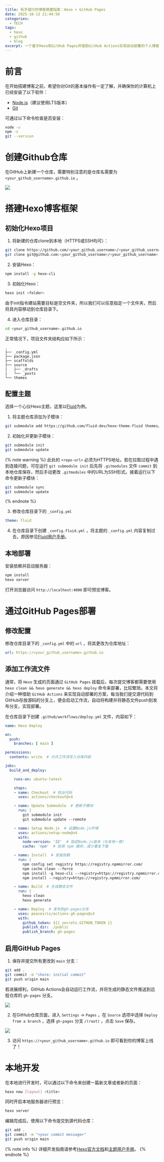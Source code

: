 ```yaml
---
title: 有手就行的博客搭建指南：Hexo + GitHub Pages
date: 2025-10-13 21:44:50
categories:
  - TECH
tags:
  - hexo
  - github
  - blog
excerpt: 一个基于Hexo和GitHub Pages并借助GitHub Actions实现自动部署的个人博客搭建方案。
---
```


# 前言

在开始搭建博客之前，希望你对Git的基本操作有一定了解，并确保你的计算机上已经安装了以下软件：

- [Node.js](https://nodejs.org/)（建议使用LTS版本）
- [Git](https://git-scm.com/)

可通过以下命令检查是否安装：

```bash
node -v
npm -v
git --version
```

# 创建Github仓库

在GitHub上新建一个仓库，需要特别注意的是仓库名需要为 `<your_github_username>.github.io` 。

![](/img/create-repo.png)

# 搭建Hexo博客框架

## 初始化Hexo项目

1. 将新建的仓库clone到本地（HTTPS或SSH均可）：

```bash
git clone https://github.com/<your_github_username>/<your_github_username>.github.io.git
git clone git@github.com:<your_github_username>/<your_github_username>.github.io.git
```

2. 安装Hexo：
```bash
npm install -g hexo-cli
```

3. 初始化Hexo：
```bash
hexo init <folder>
```
由于init指令建站需要目标是空文件夹，所以我们可以任意指定一个文件夹，然后将其内容移动到仓库目录下。

4. 进入仓库目录：
```bash
cd <your_github_username>.github.io
```
正常情况下，项目文件夹结构应如下所示：
```
.
├── _config.yml
├── package.json
├── scaffolds
├── source
|   ├── _drafts
|   └── _posts
└── themes
```
## 配置主题

选择一个心仪Hexo主题，这里以[Fluid](https://github.com/fluid-dev/hexo-theme-fluid)为例。

1. 将主题仓库添加为子模块：
```bash
git submodule add https://github.com/fluid-dev/hexo-theme-fluid themes/fluid
```

2. 初始化并更新子模块：
```bash
git submodule init
git submodule update
```
{% note warning %}
此处的 `<repo-url>` 必须为HTTPS地址。若在拉取过程中遇到连接问题，可在运行 `git submodule init` 后先将 `.gitmodules` 文件 `commit` 到本地仓库保存，然后手动更改 `.gitmodules` 中的URL为SSH形式。接着运行以下命令更新子模块：
```bash
git submodule sync
git submodule update
```
{% endnote %}

3. 修改仓库目录下的 `_config.yml`
```yaml
theme: fluid
```
4. 在仓库目录下创建 `_config.fluid.yml` ，将主题的 `_config.yml` 内容复制过去，原因参见[Fluid用户手册](https://hexo.fluid-dev.com/docs/guide/#%E8%A6%86%E7%9B%96%E9%85%8D%E7%BD%AE)。

## 本地部署

安装依赖并启动服务器：
```bash
npm install
hexo server
```
打开浏览器访问 `http://localhost:4000` 即可预览博客。

# 通过GitHub Pages部署

## 修改配置

修改仓库目录下的 `_config.yml` 中的 `url` ，将其更改为仓库地址：
```yaml
url: https://<your_github_username>.github.io
```

## 添加工作流文件

通常，将 `Hexo` 生成的页面通过 `GitHub Pages` 挂载后，每次提交博客都需要使用 `hexo clean && hexo generate && hexo deploy` 命令来部署，比较繁琐。本文将介绍一种借助 `GitHub Actions` 来实现自动部署的方案，每当我们提交源代码到GitHub存放源码的分支上，便会启动工作流，自动将构建并将静态文件push到发布分支，实现部署。

在仓库目录下创建 `.github/workflows/deploy.yml` 文件，内容如下：
```yaml
name: Hexo Deploy

on:
  push:
    branches: [ main ]

permissions:
  contents: write  # 允许工作流写入仓库内容

jobs:
  build_and_deploy:

    runs-on: ubuntu-latest

    steps:
    - name: Checkout  # 检出代码
      uses: actions/checkout@v4

    - name: Update Submodule  # 更新子模块
      run: |
        git submodule init
        git submodule update --remote

    - name: Setup Node.js  # 设置Node.js环境
      uses: actions/setup-node@v4
      with:
        node-version: '22'  # 指定Node.js版本（与本地一致）
        cache: 'npm'  # 启用 npm 缓存，减少重复下载

    - name: Install  # 安装依赖
      run: |
        npm config set registry https://registry.npmmirror.com/
        npm cache clean --force
        npm install -g hexo-cli --registry=https://registry.npmmirror.com/
        npm install --registry=https://registry.npmmirror.com/

    - name: Build  # 生成静态文件
      run: |
        hexo clean
        hexo generate

    - name: Deploy  # 发布到gh-pages分支
      uses: peaceiris/actions-gh-pages@v3
      with:
        github_token: ${{ secrets.GITHUB_TOKEN }}
        publish_dir: ./public
        publish_branch: gh-pages
```

## 启用GitHub Pages

1. 保存并提交所有更改到 `main` 分支：
```bash
git add .
git commit -m "chore: initial commit"
git push origin main
```
若进展顺利，GitHub Actions会自动运行工作流，并将生成的静态文件推送到远程仓库的 `gh-pages` 分支。

![](/img/deploy-success.png)

2. 在GitHub仓库页面，进入 `Settings` -> `Pages` ，在 `Source` 选项中选择 `Deploy from a branch` ，选择 `gh-pages` 分支 `/(root)` ，点击 `Save` 保存。

![](/img/github-pages.png)

3. 访问 `https://<your_github_username>.github.io` 即可看到你的博客上线了！

# 本地开发

在本地进行开发时，可以通过以下命令来创建一篇新文章或者新的页面：
```bash
hexo new [layout] <title>
```
同时开启本地服务器进行预览：
```bash
hexo server
```
编辑完成后，使用以下命令提交到源代码仓库：
```bash
git add .
git commit -m "<your commit message>"
git push origin main
```
{% note info %}
详细开发指南请参考[Hexo官方文档](https://hexo.io/zh-cn/docs/)和[主题用户手册](https://hexo.fluid-dev.com/docs/guide/)。
{% endnote %}